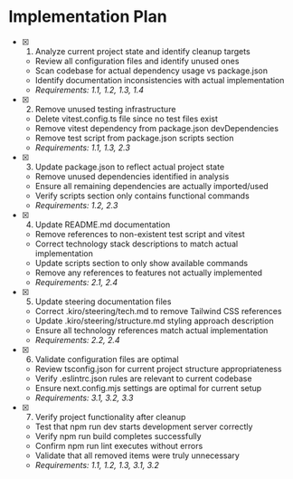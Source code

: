 # Implementation Plan

- [x] 1. Analyze current project state and identify cleanup targets
  - Review all configuration files and identify unused ones
  - Scan codebase for actual dependency usage vs package.json
  - Identify documentation inconsistencies with actual implementation
  - _Requirements: 1.1, 1.2, 1.3, 1.4_

- [x] 2. Remove unused testing infrastructure
  - Delete vitest.config.ts file since no test files exist
  - Remove vitest dependency from package.json devDependencies
  - Remove test script from package.json scripts section
  - _Requirements: 1.1, 1.3, 2.3_

- [x] 3. Update package.json to reflect actual project state
  - Remove unused dependencies identified in analysis
  - Ensure all remaining dependencies are actually imported/used
  - Verify scripts section only contains functional commands
  - _Requirements: 1.2, 2.3_

- [x] 4. Update README.md documentation
  - Remove references to non-existent test script and vitest
  - Correct technology stack descriptions to match actual implementation
  - Update scripts section to only show available commands
  - Remove any references to features not actually implemented
  - _Requirements: 2.1, 2.4_

- [x] 5. Update steering documentation files
  - Correct .kiro/steering/tech.md to remove Tailwind CSS references
  - Update .kiro/steering/structure.md styling approach description
  - Ensure all technology references match actual implementation
  - _Requirements: 2.2, 2.4_

- [x] 6. Validate configuration files are optimal
  - Review tsconfig.json for current project structure appropriateness
  - Verify .eslintrc.json rules are relevant to current codebase
  - Ensure next.config.mjs settings are optimal for current setup
  - _Requirements: 3.1, 3.2, 3.3_

- [x] 7. Verify project functionality after cleanup
  - Test that npm run dev starts development server correctly
  - Verify npm run build completes successfully
  - Confirm npm run lint executes without errors
  - Validate that all removed items were truly unnecessary
  - _Requirements: 1.1, 1.2, 1.3, 3.1, 3.2_